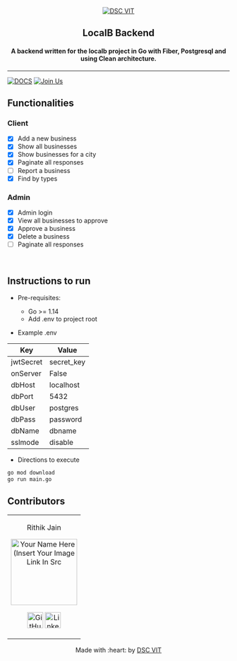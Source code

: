 <p align="center">
<a href="https://dscvit.com">
	<img src="https://user-images.githubusercontent.com/30529572/92081025-fabe6f00-edb1-11ea-9169-4a8a61a5dd45.png" alt="DSC VIT"/>
</a>
	<h2 align="center"> LocalB Backend </h2>
	<h4 align="center"> A backend written for the localb project in Go with Fiber, Postgresql and using Clean architecture. </h4>
</p>

---
[![DOCS](https://img.shields.io/badge/Documentation-see%20docs-green?style=flat-square&logo=appveyor)](https://documenter.getpostman.com/view/10198604/TVYC8yvp) 
[![Join Us](https://img.shields.io/badge/Join%20Us-Developer%20Student%20Clubs-red)](https://dsc.community.dev/vellore-institute-of-technology/)

## Functionalities

### Client
- [x] Add a new business
- [x] Show all businesses
- [x] Show businesses for a city
- [x] Paginate all responses
- [ ] Report a business
- [x] Find by types

### Admin
- [x] Admin login
- [x] View all businesses to approve
- [x] Approve a business
- [x] Delete a business
- [ ] Paginate all responses

<br>


## Instructions to run

* Pre-requisites:
	-  Go >= 1.14
	-  Add .env to project root

* Example .env
 
| Key | Value |
|-----|-------|
| jwtSecret | secret_key |
| onServer | False |
| dbHost | localhost |
| dbPort | 5432 |
| dbUser | postgres |
| dbPass | password |
| dbName | dbname |
| sslmode | disable |

* Directions to execute

```bash
go mod download
go run main.go
```

## Contributors

<table>
<tr align="center">


<td>

Rithik Jain

<p align="center">
<img src = "https://avatars2.githubusercontent.com/u/12408595?s=460&u=8c49665f477bda73c00473dd3f5131156a5ecc31&v=4" width="150" height="150" alt="Your Name Here (Insert Your Image Link In Src">
</p>
<p align="center">
<a href = "https://github.com/rithikjain"><img src = "http://www.iconninja.com/files/241/825/211/round-collaboration-social-github-code-circle-network-icon.svg" width="36" height = "36" alt="GitHub"/></a>
<a href = "https://www.linkedin.com/in/rithik-jain-710b3a199/">
<img src = "http://www.iconninja.com/files/863/607/751/network-linkedin-social-connection-circular-circle-media-icon.svg" width="36" height="36" alt="LinkedIn"/>
</a>
</p>
</td>

</tr>
  </table>

<p align="center">
	Made with :heart: by <a href="https://dscvit.com">DSC VIT</a>
</p>

